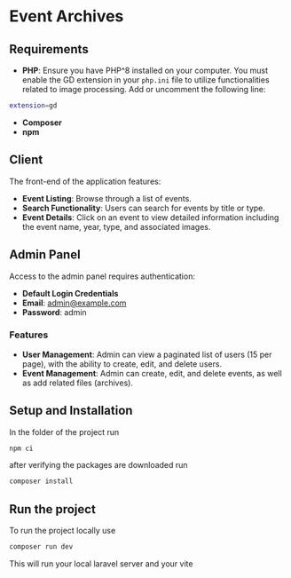 # Event Archives

## Requirements

- **PHP**: Ensure you have PHP^8 installed on your computer. You must enable the GD extension in your `php.ini` file to utilize functionalities related to image processing. Add or uncomment the following line:

```bash
extension=gd
```


- **Composer**
- **npm**

## Client

The front-end of the application features:

- **Event Listing**: Browse through a list of events.
- **Search Functionality**: Users can search for events by title or type.
- **Event Details**: Click on an event to view detailed information including the event name, year, type, and associated images.

## Admin Panel

Access to the admin panel requires authentication:

- **Default Login Credentials**
- **Email**: admin@example.com
- **Password**: admin

### Features

- **User Management**: Admin can view a paginated list of users (15 per page), with the ability to create, edit, and delete users.
- **Event Management**: Admin can create, edit, and delete events, as well as add related files (archives).

## Setup and Installation

In the folder of the project run
```bash
npm ci
```

after verifying the packages are downloaded run

```bash
composer install
```

## Run the project

To run the project locally use

```bash
composer run dev
```

This will run your local laravel server and your vite
